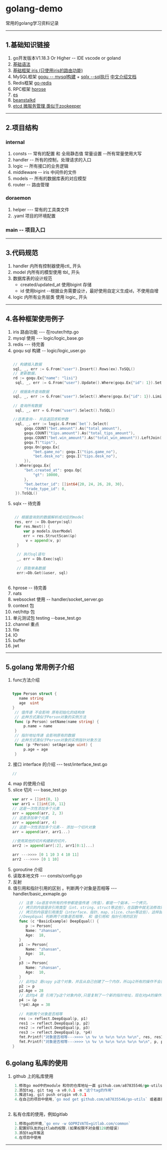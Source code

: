 # golang-demo
常用的golang学习资料记录

------
## 1.基础知识链接
1. go开发版本V1.18.3 Or Higher -- IDE vscode or goland
2. [基础语法](https://www.runoob.com/go/go-tutorial.html)
3. [基础框架 iris (只使用iris的路由功能)](https://www.topgoer.com/Iris/%E8%B7%AF%E7%94%B1)
4. MySQL框架 [goqu -- mysql构建](http://doug-martin.github.io/goqu/docs/expressions.html) + [sqlx --sql执行](https://jmoiron.github.io/sqlx/) [中文介绍文档](https://www.tizi365.com/archives/100.html) 
5. Redis框架 [go-redis](https://github.com/go-redis/redis)
6. RPC框架 [hprose](https://github.com/hprose/hprose-golang/wiki)
7. [es](https://github.com/elastic/go-elasticsearch)
8. [beanstalkd](https://github.com/beanstalkd/go-beanstalk)
9. [etcd 微服务管理 类似于zookeeper](https://etcd.io/docs/v3.6/dev-internal/modules/)

------

## 2.项目结构
### internal
1. consts -- 常有的配置 和 全局静态值 常量设置 --所有常量使用大写
2. handler -- 所有的控制，处理请求的入口
3. logic -- 所有接口的业务逻辑
4. middleware -- iris 中间件的文件
5. models -- 所有的数据库表的对应模型
6. router -- 路由管理


### doraemon
1. helper --- 常有的工具类文件
2. .yaml 项目的环境配置

### main -- 项目入口

------
## 3.代码规范
1. handler 内所有控制器使用ctl_ 开头
2. model 内所有的模型使用 tbl_ 开头
3. 数据库表的设计规范
   * created/updated_at 使用bigint 存储
   * id 使用bigint --根据业务需要设计，最好使用自定义生成id，不使用自增
4. logic 内所有业务层类 使用 logic_ 开头

------
## 4.各种框架使用例子
1. iris 路由功能 --- 在router/http.go
2. mysql 使用 --- logic/logic_base.go
3. redis --- 待完善
4. goqu sql 构建 -- logic/logic_user.go
   ```Go
   
   // 构建插入数据	
   sql, _, err := G.From("user").Insert().Rows(ex).ToSQL()
   // 更新数据，
   rd := goqu.Ex{"name": "lisi"}
    sql, _, err := G.From("user").Update().Where(goqu.Ex{"id": 1}).Set(rd).ToSQL()
   
   // 根据条件查询数据
   sql, _, err := G.From("user").Select().Where(goqu.Ex{"id": 1}).Limit(10).Offset(1).ToSQL()
	
   // 查询所有数据
    sql, _, err = G.From("user").Select().ToSQL()

   //连表查询-- 并且返回求和参数
   	sql, _, err := logic.G.From(`bet`).Select(
		goqu.COUNT("bet.amount").As("total_amount"),
		goqu.COUNT("tips.amount").As("total_tips_amount"),
		goqu.COUNT("bet.win_amount").As("total_win_amount")).LeftJoin(
		goqu.T("tips"),
		goqu.On(goqu.Ex{
			"bet.game_no": goqu.I("tips.game_no"),
			"bet.desk_no": goqu.I("tips.desk_no"),
		}),
	).Where(goqu.Ex{
		"bet.created_at": goqu.Op{
			"gt": 10000,
		},
		"bet.better_id": []int64{20, 24, 26, 28, 30},
		"trade_type_id": 0,
	}).ToSQL()
   ```
5. sqlx -- 待完善
```Go

    // 根据查询到的数据解析成对应的model
	res, err := Db.Queryx(sql)
    for res.Next() {
        var p models.UserModel
        err = res.StructScan(&p)
         v = append(v, p)
     }
	 
	 // 执行sql语句 
	 _, err = Db.Exec(sql)
	 
	 // 获取单条数据 
	 err:=Db.Get(&user, sql)
    

```
6. hprose -- 待完善
7. nats
8. websocket 使用 -- handler/socket_server.go
9. context 包
10. net/http 包
11. 单元测试包 testing --base_test.go
12. channel 重点
13. file
14. IO
15. buffer
16. jwt

------

## 5.golang 常用例子介绍
1. func方法介绍

```Go

   type Person struct {
      name string
      age  uint
   }
    // 值传递 不会影响 原有初始化的结构体
    // 此种方式类似于Person对象的实例方法
    func (p Person) setName(name string) { 
        p.name = name
    }
    // 指针地址传递 会影响原有的数据
    // 此种方式类似于Person对象的实例指针对象方法
    func (p *Person) setAge(age uint) {
        p.age = age
    }
```

2. 接口 interface 的介绍 --- test/interface_test.go
```go
   // 
```
4. map 的使用介绍
5. slice 切片 --- base_test.go
```go
   var arr = []int{0, 1}
   var arr1 = []int{10, 11}
   // 这是一次性添加多个元素
   arr = append(arr, 2, 3)
   // 这是添加单个元素
   arr = append(arr, 4)
   // 这是一次性添加多个元素-- 添加一个切片对象
   arr = append(arr, arr1...)
   
   //使用其他的切片构建新的切片，
   arr2 := append(arr[:2], arr1[0:1]...)

   arr --->>>> [0 1 10 3 4 10 11]
   arr2 --->>>> [0 1 10]

```
5. goroutine 介绍
6. 读取本地文件 --- consts/config.go
7. 反射
8. 值引用和指针引用的区别 。判断两个对象是否相等 ---handler/basic_exmaple.go
```Go
      // 注意：Go语言中所有的传参都是值传递（传值），都是一个副本，一个拷贝。
      // 拷贝的内容是非引用类型（int、string、struct等这些），在函数中就无法修改原内容数据；
      // 拷贝的内容是引用类型（interface、指针、map、slice、chan等这些），这样就可以修改原内容数据。
      //DeepEqual 判断两个对象是否相等， 和 值引用和 指针引用的区别
      func (c *BasicExample) DeepEqual() {
         p := Person{
         Name: "zhansan",
         Age:  18,
      }
      p1 := Person{
         Name: "zhansan",
         Age:  18,
      }
      p3 := Person{
         Name: "zhansan",
         Age:  10,
      }
      // 此时p2 是copy p这个对象，并且从自己创建了一个内存，所以p2所有的操作不会影响到p
      p2 := p
      p2.Age = 28
      // 此时p4 是 引用了p这个对象内存,只是复制了一个新的指针地址，现在对p4的操作就是相对在p上操作一样。
      p4 := &p
      (*p4).Age = 38
      
      // 判断两个对象是否相等
      res := reflect.DeepEqual(p, p1)
      res1 := reflect.DeepEqual(p, p2)
      res2 := reflect.DeepEqual(p, p3)
      res3 := reflect.DeepEqual(p, *p4)
      fmt.Printf("对象是否相等--->>>> \n %v \n %v\n %v\n %v\n", res, res1, res2, res3)
      fmt.Printf("对象是否相等--->>>> \n %v \n %v\n %v\n %v\n %v\n", p, p1, p2, p3, *p4)
   } 
```

## 6.golang 私库的使用
1. github 上的私库使用
```go
    1.修改go mod中的module 和你的仓库地址一直 github.com/a87835546/go-utils
    2.添加tag, git tag -a v0.0.1 -m "这个tag的作用"
    3.推送tag, git push origin v0.0.1
    4.在自己的项目中使用,`go mod get github.com/a87835546/go-utils` 或者直接在go.mod 文件中添加 并指定相对应的tag
    
```
2. 私有仓库的使用，例如gitlab
```go
    1.修改go的环境,`go env -w GOPRIVATE=gitlab.com/common`
    2.配置好队友的gitlab的权限.(如果权限不对会报128的错误)
    3.添加tag并推送
    4.在项目中使用

```

------
